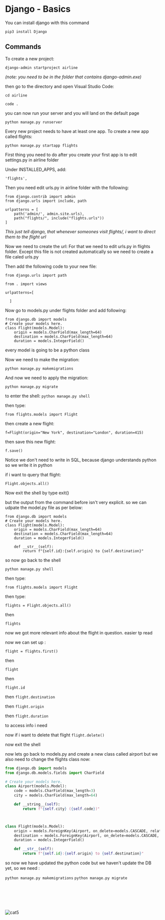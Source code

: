 # Django - Basics

You can install django with this command

`pip3 install Django`


## Commands

To create a new project:

```django
django-admin startproject airline
```

_(note: you need to be in the folder that contains django-admin.exe)_

then go to the directory and open Visual Studio Code:

`cd airline`

`code .`


you can now run your server and you will land on the default page

```django
python manage.py runserver
```




Every new project needs to have at least one app. To create a new app called flights:

```django
python manage.py startapp flights
```

First thing you need to do after you create your first app is to edit settings.py in airline folder

Under INSTALLED_APPS, add:

`'flights',`

Then you need edit urls.py in airline folder with the following:


```django
from django.contrib import admin
from django.urls import include, path

urlpatterns = [
    path('admin/', admin.site.urls),
    path("flights/", include("flights.urls"))
]
```






_This just tell django, that whenever someones visit flights/, i want to direct them to the flight url_

Now we need to create the url:
For that we need to edit urls.py in flights folder. Except this file is not created automatically so we need to create a file caled urls.py

Then add the following code to your new file:

```django
from django.urls import path

from . import views

urlpatterns=[
  
  ]
```


Now go to models.py under flights folder and add following:

```django
from django.db import models
# Create your models here.
class Flight(models.Model):
    origin = models.CharField(max_length=64)
    destination = models.CharField(max_length=64)
    duration = models.IntegerField()
```


every model is going to be a python class


Now we need to make the migration:


`python manage.py makemigrations`


And now we need to apply the migration:

`python manage.py migrate`


to enter the shell:
`python manage.py shell`

then type:

`from flights.models import Flight`

then create a new flight:

`f=Flight(origin="New York", destination="London", duration=415)`

then save this new flight:

`f.save()`


Notice we don't need to write in SQL, because django understands python so we write it in python

if i want to query that flight:

`Flight.objects.all()`


Now exit the shell by type exit()

but the output from the command before isn't very explicit. so we can udpate the model.py file as per below:

```django
from django.db import models
# Create your models here.
class Flight(models.Model):
    origin = models.CharField(max_length=64)
    destination = models.CharField(max_length=64)
    duration = models.IntegerField()
    
    def __str__(self):
        return f"{self.id}:{self.origin} to {self.destination}"
```


so now go back to the shell

`python manage.py shell`

then type:

`from flights.models import Flight`

then type:

`flights = Flight.objects.all()`

then 

`flights`

now we got more relevant info about the flight in question. easier tp read


now we can set up :

`flight = flights.first()`

then 

`flight`

then

`flight.id`

then
`flight.destination`

then
`flight.origin`

then 
`flight.duration`

to access info i need

now if i want to delete that flight
`flight.delete()`

now exit the shell



now lets go back to models.py and create a new class called airport but we also need to change the flights class now:

```python
from django.db import models
from django.db.models.fields import CharField

# Create your models here.
class Airport(models.Model):
    code = models.CharField(max_length=3)
    city = models.CharField(max_length=64)

    def __string__(self):
        return f"{self.city} ({self.code})"



class Flight(models.Model):
    origin = models.ForeignKey(Airport, on_delete=models.CASCADE, related_name="departures")
    destination = models.ForeignKey(Airport, on_delete=models.CASCADE, related_name="arrivals")
    duration = models.IntegerField()

    def __str__(self):
        return f"{self.id}:{self.origin} to {self.destination}"
```


so now we have updated the python code but we haven't update the DB yet, so we need :

`python manage.py makemigrations`
`python manage.py migrate`











<br />
<br />
<br />
<br />
    
 






![cat5](https://pinklillies.github.io/images/cat5.jfif)

